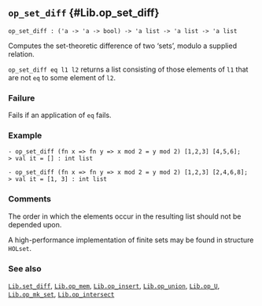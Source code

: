 ## `op_set_diff` {#Lib.op_set_diff}


```
op_set_diff : ('a -> 'a -> bool) -> 'a list -> 'a list -> 'a list
```



Computes the set-theoretic difference of two ‘sets’, modulo a
supplied relation.


`op_set_diff eq l1 l2` returns a list consisting of those elements
of `l1` that are not `eq` to some element of `l2`.

### Failure

Fails if an application of `eq` fails.

### Example

    
    - op_set_diff (fn x => fn y => x mod 2 = y mod 2) [1,2,3] [4,5,6];
    > val it = [] : int list
    
    - op_set_diff (fn x => fn y => x mod 2 = y mod 2) [1,2,3] [2,4,6,8];
    > val it = [1, 3] : int list
    



### Comments

The order in which the elements occur in the resulting list should
not be depended upon.

A high-performance implementation of finite sets may be found in
structure `HOLset`.

### See also

[`Lib.set_diff`](#Lib.set_diff), [`Lib.op_mem`](#Lib.op_mem), [`Lib.op_insert`](#Lib.op_insert), [`Lib.op_union`](#Lib.op_union), [`Lib.op_U`](#Lib.op_U), [`Lib.op_mk_set`](#Lib.op_mk_set), [`Lib.op_intersect`](#Lib.op_intersect)

